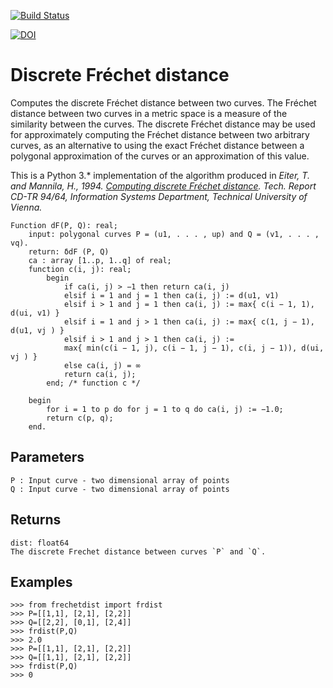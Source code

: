 [![Build Status](https://travis-ci.org/spiros/discrete_frechet.svg?branch=master)](https://travis-ci.org/spiros/discrete_frechet)

[![DOI](https://zenodo.org/badge/118257492.svg)](https://zenodo.org/badge/latestdoi/118257492)

Discrete Fréchet distance
=========================

Computes the discrete Fréchet distance between
two curves. The Fréchet distance between two curves in a
metric space is a measure of the similarity between the curves.
The discrete Fréchet distance may be used for approximately computing
the Fréchet distance between two arbitrary curves, 
as an alternative to using the exact Fréchet distance between a polygonal
approximation of the curves or an approximation of this value.

This is a Python 3.* implementation of the algorithm produced
in *Eiter, T. and Mannila, H., 1994. [Computing discrete Fréchet distance](http://www.kr.tuwien.ac.at/staff/eiter/et-archive/cdtr9464.pdf). Tech. 
Report CD-TR 94/64, Information Systems Department, Technical University 
of Vienna.*


```
Function dF(P, Q): real;
    input: polygonal curves P = (u1, . . . , up) and Q = (v1, . . . , vq).
    return: δdF (P, Q)
    ca : array [1..p, 1..q] of real;
    function c(i, j): real;
        begin
            if ca(i, j) > −1 then return ca(i, j)
            elsif i = 1 and j = 1 then ca(i, j) := d(u1, v1)
            elsif i > 1 and j = 1 then ca(i, j) := max{ c(i − 1, 1), d(ui, v1) }
            elsif i = 1 and j > 1 then ca(i, j) := max{ c(1, j − 1), d(u1, vj ) }
            elsif i > 1 and j > 1 then ca(i, j) :=
            max{ min(c(i − 1, j), c(i − 1, j − 1), c(i, j − 1)), d(ui, vj ) }
            else ca(i, j) = ∞
            return ca(i, j);
        end; /* function c */

    begin
        for i = 1 to p do for j = 1 to q do ca(i, j) := −1.0;
        return c(p, q);
    end.
```

Parameters
----------
    P : Input curve - two dimensional array of points
    Q : Input curve - two dimensional array of points

Returns
-------
    dist: float64
    The discrete Frechet distance between curves `P` and `Q`.

Examples
--------
```
>>> from frechetdist import frdist
>>> P=[[1,1], [2,1], [2,2]]
>>> Q=[[2,2], [0,1], [2,4]]
>>> frdist(P,Q)
>>> 2.0
>>> P=[[1,1], [2,1], [2,2]]
>>> Q=[[1,1], [2,1], [2,2]]
>>> frdist(P,Q)
>>> 0
```
